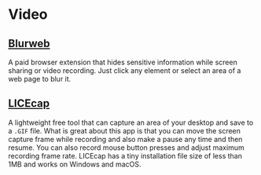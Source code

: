 # Video

## [Blurweb](https://blurweb.app)
A paid browser extension that hides sensitive information while screen sharing or video recording. Just click any element or select an area of a web page to blur it.

## [LICEcap](https://www.cockos.com/licecap/)
A lightweight free tool that can capture an area of your desktop and save to a `.GIF` file. What is great about this app is that you can move the screen capture frame while recording and also make a pause any time and then resume. You can also record mouse button presses and adjust maximum recording frame rate. LICEcap has a tiny installation file size of less than 1MB and works on Windows and macOS.
